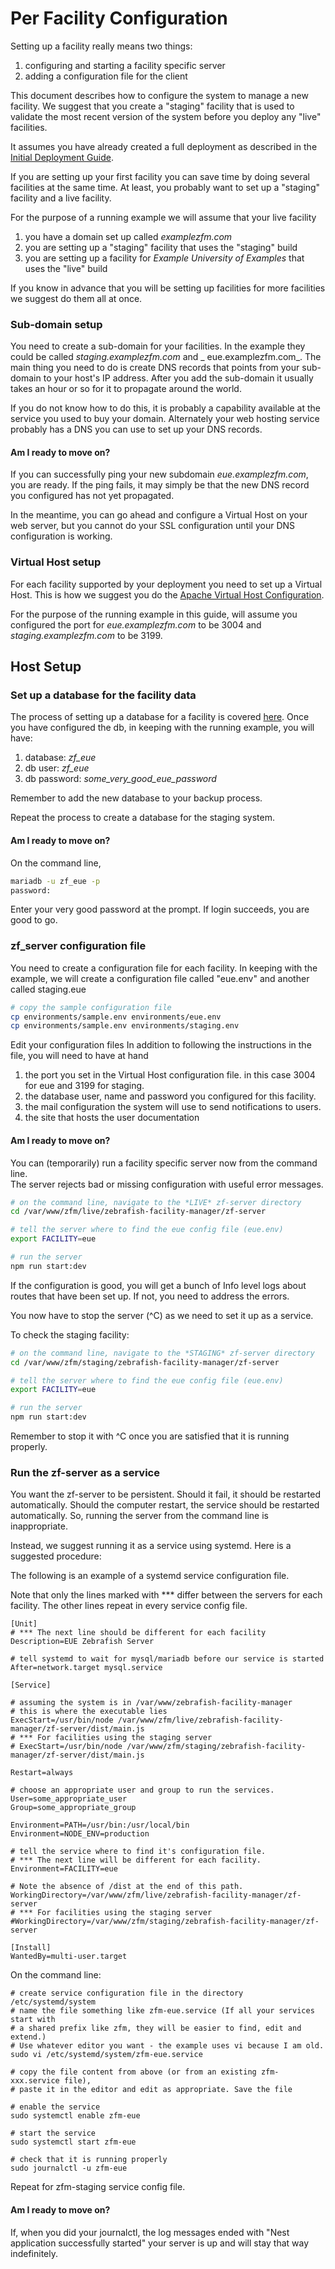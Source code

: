 # Per Facility Configuration

Setting up a facility really means two things:

1. configuring and starting a facility specific server
1. adding a configuration file for the client

This document describes how to configure the system to manage a new facility. We
suggest that you create a "staging"
facility that is used to validate the most recent version of the system before
you deploy any "live" facilities.

It assumes you have already created a full deployment as described in the
[Initial Deployment Guide](InitialDeployment.md).

If you are setting up your first facility you can save time by doing several
facilities at the same time. At least, you probably want to set up a "staging"
facility and a live facility.

For the purpose of a running example we will assume that your live facility

1. you have a domain set up called _examplezfm.com_
1. you are setting up a "staging" facility that uses the "staging" build
1. you are setting up a facility for _Example University of Examples_ that uses
   the "live" build

If you know in advance that you will be setting up facilities for more
facilities we suggest do them all at once.

### Sub-domain setup

You need to create a sub-domain for your facilities. In the example they could
be called _staging.examplezfm.com_ and _
eue.examplezfm.com_. The main thing you need to do is create DNS records that
points from your sub-domain to your host's IP address. After you add the
sub-domain it usually takes an hour or so for it to propagate around the world.

If you do not know how to do this, it is probably a capability available at the
service you used to buy your domain. Alternately your web hosting service
probably has a DNS you can use to set up your DNS records.

#### Am I ready to move on?

If you can successfully ping your new subdomain _eue.examplezfm.com_, you are
ready. If the ping fails, it may simply be that the new DNS record you
configured has not yet propagated.

In the meantime, you can go ahead and configure a Virtual Host on your web
server, but you cannot do your SSL configuration until your DNS configuration is
working.

### Virtual Host setup

For each facility supported by your deployment you need to set up a Virtual
Host. This is how we suggest you do
the [Apache Virtual Host Configuration](Apache.md).

For the purpose of the running example in this guide, will assume you configured
the port for _eue.examplezfm.com_ to be 3004 and
_staging.examplezfm.com_ to be 3199.

## Host Setup

### Set up a database for the facility data

The process of setting up a database for a facility is
covered [here](MariaDB.md). Once you have configured the db, in keeping with the
running example, you will have:

1. database: _zf_eue_
1. db user: _zf_eue_
1. db password: _some_very_good_eue_password_

Remember to add the new database to your backup process.

Repeat the process to create a database for the staging system.

#### Am I ready to move on?

On the command line,

```bash
mariadb -u zf_eue -p
password:
```

Enter your very good password at the prompt. If login succeeds, you are good to
go.

### zf_server configuration file

You need to create a configuration file for each facility. In keeping with the
example, we will create a configuration file called "eue.env" and another called
staging.eue

```bash 
# copy the sample configuration file
cp environments/sample.env environments/eue.env
cp environments/sample.env environments/staging.env
```

Edit your configuration files In addition to following the instructions in the
file, you will need to have at hand

1. the port you set in the Virtual Host configuration file. in this case 3004
   for eue and 3199 for staging.
1. the database user, name and password you configured for this facility.
1. the mail configuration the system will use to send notifications to users.
1. the site that hosts the user documentation

#### Am I ready to move on?

You can (temporarily) run a facility specific server now from the command
line.  
The server rejects bad or missing configuration with useful error messages.

```bash
# on the command line, navigate to the *LIVE* zf-server directory
cd /var/www/zfm/live/zebrafish-facility-manager/zf-server

# tell the server where to find the eue config file (eue.env)
export FACILITY=eue

# run the server
npm run start:dev
```

If the configuration is good, you will get a bunch of Info level logs about
routes that have been set up. If not, you need to address the errors.

You now have to stop the server (^C) as we need to set it up as a service.

To check the staging facility:

```bash
# on the command line, navigate to the *STAGING* zf-server directory
cd /var/www/zfm/staging/zebrafish-facility-manager/zf-server

# tell the server where to find the eue config file (eue.env)
export FACILITY=eue

# run the server
npm run start:dev
```

Remember to stop it with ^C once you are satisfied that it is running properly.

### Run the zf-server as a service

You want the zf-server to be persistent. Should it fail, it should be restarted
automatically. Should the computer restart, the service should be restarted
automatically. So, running the server from the command line is inappropriate.

Instead, we suggest running it as a service using systemd. Here is a suggested
procedure:

The following is an example of a systemd service configuration file.

Note that only the lines marked with *** differ between the servers for each
facility. The other lines repeat in every service config file.

```shell
[Unit]
# *** The next line should be different for each facility
Description=EUE Zebrafish Server

# tell systemd to wait for mysql/mariadb before our service is started
After=network.target mysql.service

[Service]

# assuming the system is in /var/www/zebrafish-facility-manager
# this is where the executable lies
ExecStart=/usr/bin/node /var/www/zfm/live/zebrafish-facility-manager/zf-server/dist/main.js
# *** For facilities using the staging server
# ExecStart=/usr/bin/node /var/www/zfm/staging/zebrafish-facility-manager/zf-server/dist/main.js

Restart=always

# choose an appropriate user and group to run the services.
User=some_appropriate_user
Group=some_appropriate_group

Environment=PATH=/usr/bin:/usr/local/bin
Environment=NODE_ENV=production

# tell the service where to find it's configuration file.
# *** The next line will be different for each facility.
Environment=FACILITY=eue

# Note the absence of /dist at the end of this path.
WorkingDirectory=/var/www/zfm/live/zebrafish-facility-manager/zf-server
# *** For facilities using the staging server
#WorkingDirectory=/var/www/zfm/staging/zebrafish-facility-manager/zf-server

[Install]
WantedBy=multi-user.target
```

On the command line:

```shell
# create service configuration file in the directory /etc/systemd/system
# name the file something like zfm-eue.service (If all your services start with
# a shared prefix like zfm, they will be easier to find, edit and extend.)
# Use whatever editor you want - the example uses vi because I am old.
sudo vi /etc/systemd/system/zfm-eue.service

# copy the file content from above (or from an existing zfm-xxx.service file),
# paste it in the editor and edit as appropriate. Save the file

# enable the service
sudo systemctl enable zfm-eue

# start the service
sudo systemctl start zfm-eue

# check that it is running properly
sudo journalctl -u zfm-eue
```

Repeat for zfm-staging service config file.

#### Am I ready to move on?

If, when you did your journalctl, the log messages ended with "Nest application
successfully started"
your server is up and will stay that way indefinitely.

